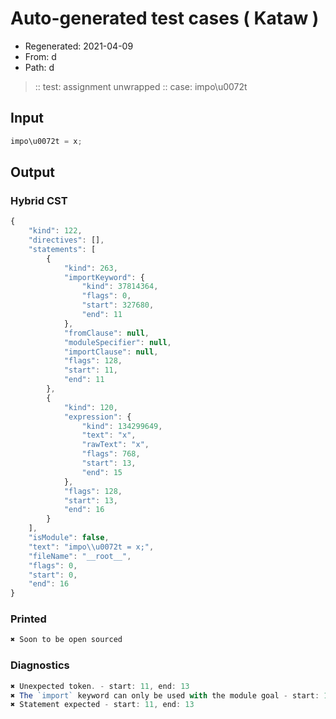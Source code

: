 # Auto-generated test cases ( Kataw )
- Regenerated: 2021-04-09
- From: d
- Path: d
> :: test: assignment unwrapped
> :: case: impo\u0072t
## Input

`````js
impo\u0072t = x;
`````

## Output

### Hybrid CST

```javascript
{
    "kind": 122,
    "directives": [],
    "statements": [
        {
            "kind": 263,
            "importKeyword": {
                "kind": 37814364,
                "flags": 0,
                "start": 327680,
                "end": 11
            },
            "fromClause": null,
            "moduleSpecifier": null,
            "importClause": null,
            "flags": 128,
            "start": 11,
            "end": 11
        },
        {
            "kind": 120,
            "expression": {
                "kind": 134299649,
                "text": "x",
                "rawText": "x",
                "flags": 768,
                "start": 13,
                "end": 15
            },
            "flags": 128,
            "start": 13,
            "end": 16
        }
    ],
    "isModule": false,
    "text": "impo\\u0072t = x;",
    "fileName": "__root__",
    "flags": 0,
    "start": 0,
    "end": 16
}
```

### Printed

```javascript
✖ Soon to be open sourced
```

### Diagnostics

```javascript
✖ Unexpected token. - start: 11, end: 13
✖ The `import` keyword can only be used with the module goal - start: 11, end: 13
✖ Statement expected - start: 11, end: 13

```

